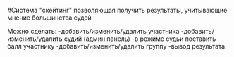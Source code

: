 #Система "скейтинг" позволяющая получить результаты, учитывающие мнение большинства судей

Можно сделать:
-добавить/изменить/удалить участника
-добавить/изменить/удалить судий (админ панель)
-в режиме судьи поставить балл участнику
-добавить/изменить/удалить группу 
-вывод результата.

